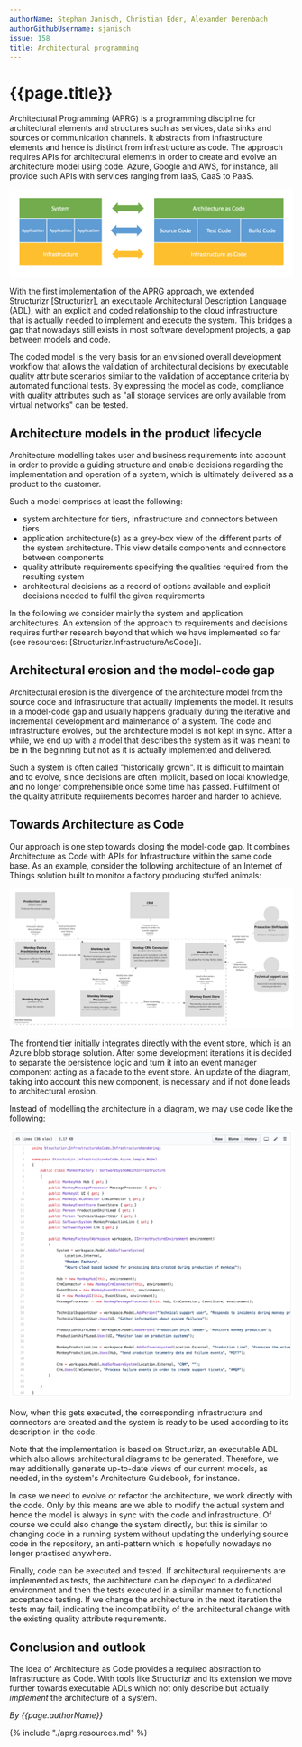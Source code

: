 ```yaml
---
authorName: Stephan Janisch, Christian Eder, Alexander Derenbach
authorGithubUsername: sjanisch
issue: 158
title: Architectural programming
---
```

# {{page.title}}

Architectural Programming (APRG) is a programming discipline for architectural elements and structures such as services, data sinks and sources or communication channels. It abstracts from infrastructure elements and hence is distinct from infrastructure as code. The approach requires APIs for architectural elements in order to create and evolve an architecture model using code. Azure, Google and AWS, for instance, all provide such APIs with services ranging from IaaS, CaaS to PaaS.

![Architectual programming in context](./aprg/aprg_context.png)


With the first implementation of the APRG approach, we extended Structurizr [Structurizr], an executable Architectural Description Language (ADL), with an explicit and coded relationship to the cloud infrastructure that is actually needed to implement and execute the system. This bridges a gap that nowadays still exists in most software development projects, a gap between models and code.

The coded model is the very basis for an envisioned overall development workflow that allows the validation of architectural decisions by executable quality attribute scenarios similar to the validation of acceptance criteria by automated functional tests. By expressing the model as code, compliance with quality attributes such as "all storage services are only available from virtual networks" can be tested.

## Architecture models in the product lifecycle
Architecture modelling takes user and business requirements into account in order to provide a guiding structure and enable decisions regarding the implementation and operation of a system, which is ultimately delivered as a product to the customer.

Such a model comprises at least the following:

- system architecture for tiers, infrastructure and connectors between tiers
- application architecture(s) as a grey-box view of the different parts of the system architecture. This view details components and connectors between components 
- quality attribute requirements specifying the qualities required from the resulting system
- architectural decisions as a record of options available and explicit decisions needed to fulfil the given requirements

In the following we consider mainly the system and application architectures. An extension of the approach to requirements and decisions requires further research beyond that which we have implemented so far (see resources: [Structurizr.InfrastructureAsCode]).

## Architectural erosion and the model-code gap
Architectural erosion is the divergence of the architecture model from the source code and infrastructure that actually implements the model. It results in a model-code gap and usually happens gradually during the iterative and incremental development and maintenance of a system. The code and infrastructure evolves, but the architecture model is not kept in sync. After a while, we end up with a model that describes the system as it was meant to be in the beginning but not as it is actually implemented and delivered. 

Such a system is often called "historically grown". It is difficult to maintain and to evolve, since decisions are often implicit, based on local knowledge, and no longer comprehensible once some time has passed. Fulfilment of the quality attribute requirements becomes harder and harder to achieve.

## Towards Architecture as Code 
Our approach is one step towards closing the model-code gap. It combines Architecture as Code with APIs for Infrastructure within the same code base. As an example, consider the following architecture of an Internet of Things solution built to monitor a factory producing stuffed animals:

![Containerdiagramm monkey factory](./aprg/container_diagramm_monkey.png)

The frontend tier initially integrates directly with the event store, which is an Azure blob storage solution. After some development iterations it is decided to separate the persistence logic and turn it into an event manager component acting as a facade to the event store. An update of the diagram, taking into account this new component, is necessary and if not done leads to architectural erosion. 

Instead of modelling the architecture in a diagram, we may use code like the following:

![Structurizr code](./aprg/code_archi_monkey.png)

Now, when this gets executed, the corresponding infrastructure and connectors are created and the system is ready to be used according to its description in the code.

Note that the implementation is based on Structurizr, an executable ADL which also allows architectural diagrams to be generated. Therefore, we may additionally generate up-to-date views of our current models, as needed, in the system's Architecture Guidebook, for instance.

In case we need to evolve or refactor the architecture, we work directly with the code. Only by this means are we able to modify the actual system and hence the model is always in sync with the code and infrastructure. Of course we could also change the system directly, but this is similar to changing code in a running system without updating the underlying source code in the repository, an anti-pattern which is hopefully nowadays no longer practised anywhere. 

Finally, code can be executed and tested. If architectural requirements are implemented as tests, the architecture can be deployed to a dedicated environment and then the tests executed in a similar manner to functional acceptance testing. If we change the architecture in the next iteration the tests may fail, indicating the incompatibility of the architectural change with the existing quality attribute requirements.

## Conclusion and outlook

The idea of Architecture as Code provides a required abstraction to Infrastructure as Code. With tools like Structurizr and its extension we move further towards executable ADLs which not only describe but actually *implement* the architecture of a system.

*By {{page.authorName}}*


{% include "./aprg.resources.md" %}
